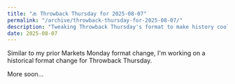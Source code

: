 ```yaml
---
title: "🔙 Throwback Thursday for 2025-08-07"
permalink: "/archive/throwback-thursday-for-2025-08-07/"
description: "Tweaking Throwback Thursday's format to make history cool again"
date: 2025-08-07 
---
```


Similar to my prior Markets Monday format change, I'm working on a historical format change for Throwback Thursday. 

More soon...
